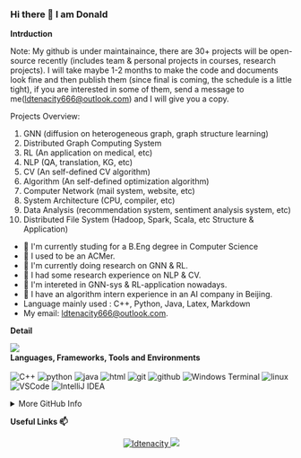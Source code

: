 


### Hi there 👋 I am Donald

**Intrduction**

Note: My github is under maintainaince, there are 30+ projects will be open-source recently (includes team & personal projects in courses, research projects).
I will take maybe 1-2 months to make the code and documents look fine and then publish them (since final is coming, the schedule is a little tight), if you are interested in some of them, send a message to me(ldtenacity666@outlook.com) and I will give you a copy.

Projects Overview:
1. GNN (diffusion on heterogeneous graph, graph structure learning)
2. Distributed Graph Computing System
3. RL (An application on medical, etc)
4. NLP (QA, translation, KG, etc)
5. CV (An self-defined CV algorithm)
6. Algorithm (An self-defined optimization algorithm)
7. Computer Network (mail system, website, etc)
8. System Architecture (CPU, compiler, etc)
9. Data Analysis (recommendation system, sentiment analysis system, etc)
10. Distributed File System (Hadoop, Spark, Scala, etc Structure & Application)

<!-- - I'm currently working. -->
- 🌱 I'm currently studing for a B.Eng degree in Computer Science
- 🌱 I used to be an ACMer.
- 🌱 I'm currently doing research on GNN & RL.
- 🌱 I had some research experience on NLP & CV.
- 🌱 I'm intereted in GNN-sys & RL-application nowadays.
- 🌱 I have an algorithm intern experience in an AI company in Beijing.
- Language mainly used : C++, Python, Java, Latex, Markdown
- My email: ldtenacity666@outlook.com.
<!-- - I'm currently learning MetaUniverise. -->
<!-- - 👯 I’m looking to collaborate on ...
- 🤔 I’m looking for help with ...
- 💬 Ask me about ... -->
<!-- - 😄 Pronouns: ...
- ⚡ Fun fact: ... -->

**Detail**

<!--![Anurag's GitHub stats](https://github-readme-stats.vercel.app/api?username=ldtenacity)-->

<!--[Top Langs](https://github-readme-stats.vercel.app/api/top-langs/?username=ldtenacity)-->

<img align="left" src="https://github-readme-stats.vercel.app/api?username=ldtenacity&bg_color=22272E&text_color=CDD9E5&count_private=true&show_icons=true&hide_border=true&include_all_commits=true" /> 


<!--img src="https://github-readme-stats.vercel.app/api/top-langs/?username=ldtenacity&layout=compact&bg_color=22272E&text_color=CDD9E5&langs_count=10&hide_border=true" width="330px"-->

<!-- &hide=javascript,html -->

<p>
</br><strong>Languages, Frameworks, Tools and Environments</strong></br></br>
<img alt="C++" src="https://img.shields.io/badge/-C++-525288?style=flat-square&logo=c%2B%2B&logoColor=white" />
<img alt="python" src="https://img.shields.io/badge/-Python-74787a?style=flat-square&logo=python&logoColor=white" />
<img alt="java" src="https://img.shields.io/badge/-java-2e317c?style=flat-square&logo=java&logoColor=white" />
<img alt="html" src="https://img.shields.io/badge/-html-d2d97a?style=flat-square&logo=html5&logoColor=white" />

<img alt="git" src="https://img.shields.io/badge/-Git-5c2223?style=flat-square&logo=git&logoColor=white" />
<img alt="github" src="https://img.shields.io/badge/-GitHub-d13c74?style=flat-square&logo=github&logoColor=white" />
<img alt="Windows Terminal" src="https://img.shields.io/badge/-Terminal-36292f?style=flat-square&logo=Windows Terminal&logoColor=white" />

<img alt="linux" src="https://img.shields.io/badge/-Linux-8076a3?style=flat-square&logo=linux&logoColor=white" />
<img alt="VSCode" src="https://img.shields.io/badge/-VSCode-007ACC?style=flat-square&logo=Visual Studio Code&logoColor=white" />
<img alt="IntelliJ IDEA" src="https://img.shields.io/badge/-IntelliJ IDEA-b7ae8f?style=flat-square&logo=IntelliJ IDEA&logoColor=white" />

</p>

<details><summary>More GitHub Info</summary>
<img src="https://metrics.lecoq.io/ldtenacity?template=classic&base.header=0&base.metadata=0&config.timezone=Asia%2FShanghai"/>
</br>
<img src="https://activity-graph.herokuapp.com/graph?username=ldtenacity&theme=green&hide_title=false"/>
</details>


<strong>Useful Links 📫</strong>
<!-- [My Blog](https://ldtenacity.github.io) -->

<p align="center">
<a href="https://github.com/ldtenacity">
<img src="https://komarev.com/ghpvc/?username=ldtenacityl&style=flat-square" alt="ldtenacity" />
</a>
 <a href="mailto:ldtenacity666l@outlook.com">
 <img src="https://img.shields.io/badge/-ldtenacity666@outlook.com-c14438?style=flat-square&logo=Gmail&logoColor=white&link=mailto:ldtenacity666@outlook.com">
</a>
</p>
